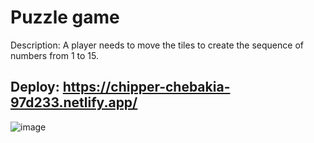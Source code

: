 # Puzzle game

Description: 
A player needs to move the tiles to create the sequence of numbers from 1 to 15.

## Deploy: https://chipper-chebakia-97d233.netlify.app/

![image](https://github.com/user-attachments/assets/785b9018-7a22-4ab3-8b97-0d2a9e11d20c) 
